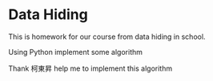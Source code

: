 # Data Hiding 

This is homework for our course from data hiding in school.

Using Python implement some algorithm 

Thank 柯東昇 help me to implement this algorithm
